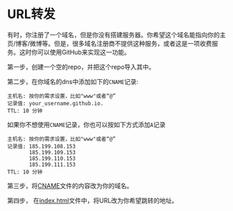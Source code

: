 # URL转发
有时，你注册了一个域名，但是你没有搭建服务器。你希望这个域名能指向你的主页/博客/微博等。但是，很多域名注册商不提供这种服务，或者这是一项收费服务。这时你可以使用GitHub来实现这一功能。

第一步，创建一个空的repo，并把这个repo导入其中。

第二步，在你域名的dns中添加如下的`CNAME`记录:
```
主机名: 按你的需求设置，比如"www"或者“@”
记录值: your_username.github.io.
TTL: 10 分钟
```

如果你不想使用`CNAME`记录，你也可以按如下方式添加`A`记录
```
主机名: 按你的需求设置，比如"www"或者“@”
记录值: 185.199.108.153
       185.199.109.153
       185.199.110.153
       185.199.111.153
TTL: 10 分钟
```

第三步，将[CNAME](./CNAME)文件的内容改为你的域名。

第四步， 在[index.html](./index.html)文件中，将URL改为你希望跳转的地址。
